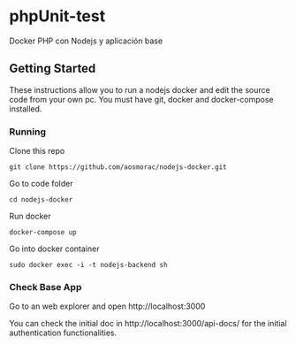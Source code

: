 # phpUnit-test

Docker PHP con Nodejs y aplicación base

## Getting Started

These instructions allow you to run a nodejs docker and edit the source code from your own pc. You must have git, docker and docker-compose installed.

### Running

Clone this repo

```
git clone https://github.com/aosmorac/nodejs-docker.git
```

Go to code folder 

```
cd nodejs-docker
```

Run docker 

```
docker-compose up
```
Go into docker container

```
sudo docker exec -i -t nodejs-backend sh
```

### Check Base App

Go to an web explorer and open http://localhost:3000

You can check the initial doc in http://localhost:3000/api-docs/ for the initial authentication functionalities.
